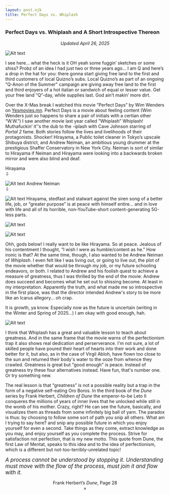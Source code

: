 ```yaml
---
layout: post.njk
title: Perfect Days vs. Whiplash     
---
```


### Perfect Days vs. Whiplash and A Short Introspective Thereon

<center><i>Updated April 26, 2025</i></center>

![Alt text](/images/pvp.jpg "A page from my sketchbook senior year.")

I see here... what the heck is it OH yeah some fuggin’ sketches or some shiss? Probz of an idea I had just two or three years ago... I am Q and here’s a drop in the hat for you: there gonna start giving free land to the first and third customers of local Quizno’s subs. Local Quizno’s as part of an ongoing “Q-Anon of the Summer" campaign are giving away free land to the first and third enjoyers of a hot italian or sandwich of equal or lesser value. Get your free land “Q”-day, while supplies last. God ain’t makin’ more dirt. 

Over the X-Mas break I watched this movie “Perfect Days” by Wim Wenders on [Yesmovies.mn](https://yesmovies.mn). Perfect Days is a movie about feeling content (Wim Wenders just so happens to share a pair of initials with a certian other “W.W.”) I saw another movie last year called ”Whiplash” Whiplash! Muthafuckin’ it’'s the dub to the -iplash with Cave Johnson starring of <i>Portal 2</i> fame. Both stories follow the lives and livelihoods of their protagonists. Shocker!
Hirayama, a Public toilet cleaner in Tokyo’s upscale Shibuya district, and Andrew Neiman, an ambitious young drummer at the prestigious Shaffer Conservatory in New York City. Neiman is sort of similar to Hirayama if Neiman and Hirayama were looking into a backwards broken mirror and were also blind and deaf.

<span class="caption">Hirayama<br>⇩</span>

![Alt text](/images/perfect-days-yawn.gif "Perfect Days 45:18–45:27")
<span class="caption">Andrew Neiman<br>⇩</span>

![Alt text](/images/whiplash-playing.gif "Whiplash 1:31:21–1:31:28")
Hirayama, stedfast and stalwart against the siren song of a better life, job, or “greater purpose” is at peace with himself entire... and in love with life and all of its horrible, non-YouTube-short content-generating 5G-less parts.

![Alt text](/images/perfect-days-kid.png "Perfect Days 45:18–45:27")

![Alt text](/images/perfect-days-reading.png "Perfect Days 45:18–45:27")

Ohh, gods below! I really want to be like Hirayama. So at peace. Jealous of his contentment I thought, “I wish I were as humble/content as he.” How ironic is that? At the same time, though, I also wanted to be Andrew Neiman of <i>Whiplash</i>. I even felt like I was living out, or going to live out, the plot of the movie whether that would be through my job, or my future schooling endeavors, or both. I related to Andrew and his foolish quest to achieve a measure of greatness, thus I was thrilled by the end of the movie: Andrew does succeed and becomes what he set out to shissing become. At least in my interpretation. Apparently the truth, and what made me so introspective in the first place, was that the director intended Andrew's story to be more like an Icarus allegory... oh crap. 

It is growth, ya know. Especially now as the future is uncertain (writing in the Winter and Spring of 2025...) I am okay with good enough, hah.

![Alt text](/images/whiplash-horror.gif "Whiplash 45:18–45:27")

I think that Whiplash has a great and valuable lesson to teach about greatness. And in the same frame that the movie warns of the perfectionism trap it also shows real dedication and perserverance. I'm not sure, a lot of skilled people have poured their heart of hearts into their work and done better for it, but also, as in the case of Virgil Abloh, have flown too close to the sun and returned their body's water to the ooze from whence they crawled. Greatness is great but "good enough" is peace.
Instead of greatness try these four alternatives instead. Have fun, that's number one. Or try something new. 


The real lesson is that “greatness” is not a possible reality but a trap in the form of a negative self-eating Oro Boros. In the third book of the <i>Dune</i> series by Frank Herbert, <i>Children of Dune</i> the emperor-to-be Leto II conqueres the millions of years of inner lives that he unlocked while still in the womb of his mother. Crazy, right? He can see the future, basically, and visualizes them as threads from some infinitely big ball of yarn. The paradox is thus: by choosing to follow some sort of path you snip all others. What am I trying to say here? and snip any possible future in which you enjoy yourself for even a second. Take things as they come, extract knowledge as you may, and enjoy yourself as you complete the process. Strive for satisfaction not perfection, that is my new motto. This quote from Dune, the first Law of Mentat, speaks to this idea and to the idea of perfectionism, which is a different but not-too-terribly-unrelated topic!

<BIG><i>A process cannot be understood by stopping it. Understanding must move with the flow of the process, must join it and flow with it.</i></BIG>
<center>Frank Herbert’s <i>Dune</i>, Page 28
<center>×</center>